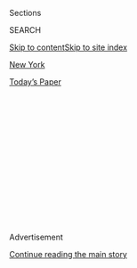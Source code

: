 <div id="app">

<div>

<div>

<div>

<div class="NYTAppHideMasthead css-1q2w90k e1suatyy0">

<div class="section css-ui9rw0 e1suatyy2">

<div class="css-eph4ug er09x8g0">

<div class="css-6n7j50">

</div>

<span class="css-1dv1kvn">Sections</span>

<div class="css-10488qs">

<span class="css-1dv1kvn">SEARCH</span>

</div>

[Skip to content](#site-content)[Skip to site index](#site-index)

</div>

<div id="masthead-section-label" class="css-1wr3we4 eaxe0e00">

[New
York](https://www.nytimes.com/section/nyregion)

</div>

<div class="css-10698na e1huz5gh0">

</div>

</div>

<div id="masthead-bar-one" class="section hasLinks css-15hmgas e1csuq9d3">

<div class="css-uqyvli e1csuq9d0">

</div>

<div class="css-1uqjmks e1csuq9d1">

</div>

<div class="css-9e9ivx">

[](https://myaccount.nytimes.com/auth/login?response_type=cookie&client_id=vi)

</div>

<div class="css-1bvtpon e1csuq9d2">

[Today’s
Paper](https://www.nytimes.com/section/todayspaper)

</div>

</div>

</div>

</div>

<div data-aria-hidden="false">

<div id="site-content" data-role="main">

<div>

<div class="css-1aor85t" style="opacity:0.000000001;z-index:-1;visibility:hidden">

<div class="css-1hqnpie">

<div class="css-epjblv">

<span class="css-17xtcya">[New
York](/section/nyregion)</span><span class="css-x15j1o">|</span><span class="css-fwqvlz">Investigation
Into Trump Campaign Finance Violations Is Over, Judge
Says</span>

</div>

<div class="css-k008qs">

<div class="css-1iwv8en">

<span class="css-18z7m18"></span>

<div>

</div>

</div>

<span class="css-1n6z4y">https://nyti.ms/2SjoIMG</span>

<div class="css-1705lsu">

<div class="css-4xjgmj">

<div class="css-4skfbu" data-role="toolbar" data-aria-label="Social Media Share buttons, Save button, and Comments Panel with current comment count" data-testid="share-tools">

  - 
  - 
  - 
  - 
    
    <div class="css-6n7j50">
    
    </div>

  - 

</div>

</div>

</div>

</div>

</div>

</div>

<div id="NYT_TOP_BANNER_REGION" class="css-13pd83m">

</div>

<div id="top-wrapper" class="css-1sy8kpn">

<div id="top-slug" class="css-l9onyx">

Advertisement

</div>

[Continue reading the main
story](#after-top)

<div class="ad top-wrapper" style="text-align:center;height:100%;display:block;min-height:250px">

<div id="top" class="place-ad" data-position="top" data-size-key="top">

</div>

</div>

<div id="after-top">

</div>

</div>

<div>

<div id="sponsor-wrapper" class="css-1hyfx7x">

<div id="sponsor-slug" class="css-19vbshk">

Supported by

</div>

[Continue reading the main
story](#after-sponsor)

<div id="sponsor" class="ad sponsor-wrapper" style="text-align:center;height:100%;display:block">

</div>

<div id="after-sponsor">

</div>

</div>

<div class="css-186x18t">

</div>

<div class="css-1vkm6nb ehdk2mb0">

# Investigation Into Trump Campaign Finance Violations Is Over, Judge Says

</div>

But it is unclear if prosecutors plan to file additional charges in the
case, which led to the conviction of Michael D. Cohen, the president’s
former
lawyer.

<div class="css-79elbk" data-testid="photoviewer-wrapper">

<div class="css-z3e15g" data-testid="photoviewer-wrapper-hidden">

</div>

<div class="css-1a48zt4 ehw59r15" data-testid="photoviewer-children">

![<span class="css-cnj6d5 e1z0qqy90" itemprop="copyrightHolder"><span class="css-1ly73wi e1tej78p0">Credit...</span><span><span>Doug
Mills/The New York
Times</span></span></span>](https://static01.nyt.com/images/2019/07/17/nyregion/17nycohen/merlin_158034150_bb9d801a-8791-4264-b7ad-6df3a9f510d5-articleLarge.jpg?quality=75&auto=webp&disable=upscale)

</div>

</div>

<div class="css-18e8msd">

<div class="css-vp77d3 epjyd6m0">

<div class="css-1baulvz">

By [<span class="css-1baulvz" itemprop="name">Ben
Protess</span>](https://www.nytimes.com/by/ben-protess),
[<span class="css-1baulvz" itemprop="name">William K.
Rashbaum</span>](https://www.nytimes.com/by/william-k-rashbaum) and
[<span class="css-1baulvz last-byline" itemprop="name">Benjamin
Weiser</span>](https://www.nytimes.com/by/benjamin-weiser)

</div>

</div>

  - July 17,
    2019

  - 
    
    <div class="css-4xjgmj">
    
    <div class="css-d8bdto" data-role="toolbar" data-aria-label="Social Media Share buttons, Save button, and Comments Panel with current comment count" data-testid="share-tools">
    
      - 
      - 
      - 
      - 
        
        <div class="css-6n7j50">
        
        </div>
    
      - 
    
    </div>
    
    </div>

</div>

</div>

<div class="section meteredContent css-1r7ky0e" name="articleBody" itemprop="articleBody">

<div class="css-1fanzo5 StoryBodyCompanionColumn">

<div class="css-53u6y8">

*\[What you need to know to start the day:* [*Get New York Today in your
inbox*](https://www.nytimes.com/newsletters/newyorktoday?module=inline)*.\]*

A federal judge in Manhattan disclosed on Wednesday that prosecutors
have concluded their investigation into campaign finance violations
involving President Trump and ordered that they publicly release some of
their files, a new twist in a case that had threatened to upend the
Trump presidency.

The judge’s order did not answer one of the lingering questions of the
investigation: whether prosecutors in the United States attorney’s
office in Manhattan still plan to file additional charges in connection
with the case.

The investigation, which centered on hush money payments arranged during
the 2016 presidential campaign to two women who said they had affairs
with Mr. Trump, already resulted in the conviction of the president’s
former fixer, Michael D. Cohen.

[Mr. Cohen, who is now serving a three-year prison
sentence](https://www.nytimes.com/2018/12/12/nyregion/michael-cohen-sentence-trump.html),
has said he helped arrange the hush money at the direction of Mr. Trump,
[an accusation that the federal prosecutors in Manhattan ultimately
repeated in court
papers.](https://www.nytimes.com/2018/12/07/nyregion/michael-cohen-sentence.html)

</div>

</div>

<div class="css-1fanzo5 StoryBodyCompanionColumn">

<div class="css-53u6y8">

In ordering the unsealing of search warrants and related documents in
connection with a 2018 raid on Mr. Cohen’s home and office, the judge,
William H. Pauley III, said the campaign finance violations discussed in
the papers “are a matter of national importance.”

“Now that the government’s investigation into those violations has
concluded,” Judge Pauley wrote, “it is time that every American has an
opportunity to scrutinize the materials.”

</div>

</div>

<div>

</div>

<div class="css-1fanzo5 StoryBodyCompanionColumn">

<div class="css-53u6y8">

As recently as this spring, prosecutors were still considering whether
one Trump Organization executive was untruthful when testifying before
the grand jury in the Cohen case, according to people briefed on the
matter.

The prosecutors have also examined Mr. Trump’s role in the hush-money
arrangements, and effectively labeled him an unindicted co-conspirator.
Justice Department policy holds that a sitting president cannot be
indicted.

</div>

</div>

<div class="css-1fanzo5 StoryBodyCompanionColumn">

<div class="css-53u6y8">

Prosecutors have not told the Trump Organization, or its executives,
that the investigation has been closed, according to people briefed on
the matter.

The United States attorney’s office in Manhattan declined to comment.
The Trump Organization did not respond to a request for comment, but a
lawyer for Mr. Trump declared victory.

“We are pleased that the investigation surrounding these ridiculous
campaign finance allegations is now closed,” said the lawyer, Jay
Sekulow. “We have maintained from the outset that the president never
engaged in any campaign finance violation.”

Mr. Trump has denied having affairs with the two women, Stephanie
Clifford,[an adult film actress known as Stormy Daniels, and Karen
McDougal,](https://www.nytimes.com/2018/05/04/us/politics/trump-hush-payment-stormy-daniels.html)
a Playboy centerfold.

Michael D. Monico, a lawyer for Mr. Cohen, was surprised by the ruling,
because, he said, “I do believe he has provided substantial and
significant information.

The records that the judge ordered unsealed may reveal new details about
the role played by members of the president’s inner circle in the
hush-money arrangements.

In his three-page order, Judge Pauley directed prosecutors to publicly
file, with only minimal redactions, a confidential report that they had
sent to him detailing the status of their investigation. The underlying
search warrants and other records were also to be filed publicly, with
limited redactions.

</div>

</div>

<div class="css-1fanzo5 StoryBodyCompanionColumn">

<div class="css-53u6y8">

The material is expected to be released Thursday morning.

An original set of nearly 900 pages of search warrants and other records
that contained extensive redactions was ordered released by the judge in
March in response to a request by The New York Times and other news
organizations. Judge Pauley ordered prosecutors to provide him with the
confidential status report by this week.

Judge Pauley is still allowing the prosecutors to black out some
portions, which he called “limited references” to an “uncharged
third-party.” The identity of that person is unclear.

In a separate inquiry, the federal prosecutors in Manhattan are also
investigating Mr. Trump’s inaugural committee, an investigation that
evolved out of the Cohen case.

Maggie Haberman contributed reporting.

</div>

</div>

<div>

</div>

</div>

<div>

</div>

<div>

</div>

<div>

</div>

<div>

<div id="bottom-wrapper" class="css-1ede5it">

<div id="bottom-slug" class="css-l9onyx">

Advertisement

</div>

[Continue reading the main
story](#after-bottom)

<div id="bottom" class="ad bottom-wrapper" style="text-align:center;height:100%;display:block;min-height:90px">

</div>

<div id="after-bottom">

</div>

</div>

</div>

</div>

</div>

## Site Index

<div>

</div>

## Site Information Navigation

  - [© <span>2020</span> <span>The New York Times
    Company</span>](https://help.nytimes.com/hc/en-us/articles/115014792127-Copyright-notice)

<!-- end list -->

  - [NYTCo](https://www.nytco.com/)
  - [Contact
    Us](https://help.nytimes.com/hc/en-us/articles/115015385887-Contact-Us)
  - [Work with us](https://www.nytco.com/careers/)
  - [Advertise](https://nytmediakit.com/)
  - [T Brand Studio](http://www.tbrandstudio.com/)
  - [Your Ad
    Choices](https://www.nytimes.com/privacy/cookie-policy#how-do-i-manage-trackers)
  - [Privacy](https://www.nytimes.com/privacy)
  - [Terms of
    Service](https://help.nytimes.com/hc/en-us/articles/115014893428-Terms-of-service)
  - [Terms of
    Sale](https://help.nytimes.com/hc/en-us/articles/115014893968-Terms-of-sale)
  - [Site
    Map](https://spiderbites.nytimes.com)
  - [Help](https://help.nytimes.com/hc/en-us)
  - [Subscriptions](https://www.nytimes.com/subscription?campaignId=37WXW)

</div>

</div>

</div>

</div>
